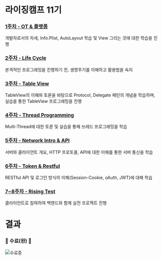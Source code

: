 # 라이징캠프 11기
### [1주차 - OT & 플랫폼](https://github.com/0Hooni/RisingCamp/tree/main/Twitch%20Clone)
개발자로서의 자세, Info.Plist, AutoLayout 학습 및 View 그리는 것에 대한 학습을 진행

### [2주차 - Life Cycle](https://github.com/0Hooni/RisingCamp/tree/main/Starbucks%20FE%20Clone)
본격적인 프로그래밍을 진행하기 전, 생명주기를 이해하고 활용법을 숙지

### [3주차 - Table View](https://github.com/0Hooni/RisingCamp/tree/main/%EB%8B%B9%EA%B7%BC%EB%A7%88%EC%BC%93%20%ED%81%B4%EB%A1%A0)
TableView의 이해와 토론을 바탕으로 Protocol, Delegate 패턴의 개념을 학습하며, 실습을 통한 TableView 프로그래밍을 진행

### [4주차 - Thread Programming](https://github.com/0Hooni/RisingCamp/tree/main/Cat%20Adventure)
Multi-Thread에 대한 토론 및 실습을 통해 쓰레드 프로그래밍을 학습

### [5주차 - Network Intro & API](https://github.com/0Hooni/RisingCamp/tree/main/MangoPlate%20Clone)
서버와 클라이언트 개요, HTTP 프로토콜, API에 대한 이해를 통한 서버 통신을 학습

### [6주차 - Token & Restful](https://github.com/0Hooni/RisingCamp/tree/main/MangoPlate%20Clone)
RESTful API 및 로그인 방식의 이해(Session-Cookie, oAuth, JWT)에 대해 학습

### [7~8주차 - Rising Test](https://github.com/0Hooni/RisingCamp/tree/main/CoupangEats%20Clone)
클라이언트로 참여하여 백엔드와 함께 실전 프로젝트 진행

# 결과
### 🎊 수료(완) 🎊
![수료증](https://github.com/user-attachments/assets/e7ec44d1-02d4-48ba-8c0e-0f6f9ddd13b3)
